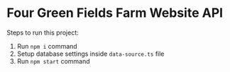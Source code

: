 # Four Green Fields Farm Website API

Steps to run this project:

1. Run `npm i` command
2. Setup database settings inside `data-source.ts` file
3. Run `npm start` command
